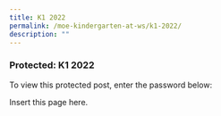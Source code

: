 ```yaml
---
title: K1 2022
permalink: /moe-kindergarten-at-ws/k1-2022/
description: ""
---
```

### Protected: K1 2022

To view this protected post, enter the password below:

Insert this page here.